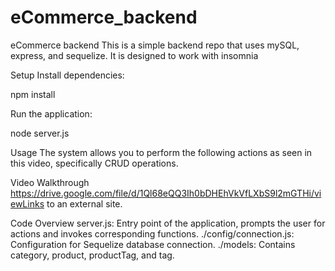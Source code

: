 # eCommerce_backend

eCommerce backend
This is a simple backend repo that uses mySQL, express, and sequelize. It is designed to work with insomnia

Setup
Install dependencies:

npm install 

Run the application:

node server.js

Usage
The system allows you to perform the following actions as seen in this video, specifically CRUD operations.

Video Walkthrough
https://drive.google.com/file/d/1Ql68eQQ3Ih0bDHEhVkVfLXbS9l2mGTHi/viewLinks to an external site.

Code Overview
server.js: Entry point of the application, prompts the user for actions and invokes corresponding functions. ./config/connection.js: Configuration for Sequelize database connection. ./models: Contains category, product, productTag, and tag.

